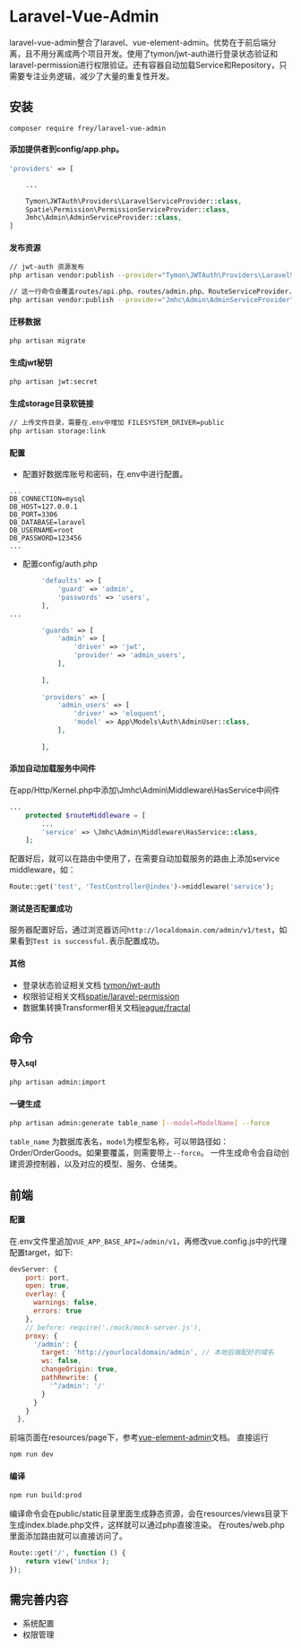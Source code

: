 # Laravel-Vue-Admin
laravel-vue-admin整合了laravel、vue-element-admin。优势在于前后端分离，且不用分离成两个项目开发。使用了tymon/jwt-auth进行登录状态验证和laravel-permission进行权限验证。还有容器自动加载Service和Repository，只需要专注业务逻辑，减少了大量的重复性开发。

## 安装
```composer
composer require frey/laravel-vue-admin
```
#### 添加提供者到config/app.php。

```php
'providers' => [

    ...

    Tymon\JWTAuth\Providers\LaravelServiceProvider::class,
    Spatie\Permission\PermissionServiceProvider::class,
    Jmhc\Admin\AdminServiceProvider::class,
]
```
#### 发布资源

```bash
// jwt-auth 资源发布
php artisan vendor:publish --provider="Tymon\JWTAuth\Providers\LaravelServiceProvider"

// 这一行命令会覆盖routes/api.php、routes/admin.php、RouteServiceProvider.php 以及Exceptions/Handler.php
php artisan vendor:publish --provider="Jmhc\Admin\AdminServiceProvider" --force
```

#### 迁移数据
```bash
php artisan migrate
```

#### 生成jwt秘钥
```bash
php artisan jwt:secret
```

#### 生成storage目录软链接
```bash
// 上传文件目录，需要在.env中增加 FILESYSTEM_DRIVER=public
php artisan storage:link
```

#### 配置

* 配置好数据库账号和密码，在.env中进行配置。
```.dotenv
...
DB_CONNECTION=mysql
DB_HOST=127.0.0.1
DB_PORT=3306
DB_DATABASE=laravel
DB_USERNAME=root
DB_PASSWORD=123456
...
```
* 配置config/auth.php
```php
        'defaults' => [
            'guard' => 'admin',
            'passwords' => 'users',
        ],
...

        'guards' => [
            'admin' => [
                'driver' => 'jwt',
                'provider' => 'admin_users',
            ],
        
        ],
        
        'providers' => [
            'admin_users' => [
                'driver' => 'eloquent',
                'model' => App\Models\Auth\AdminUser::class,
            ],
    
        ],

```
#### 添加自动加载服务中间件
在app/Http/Kernel.php中添加\Jmhc\Admin\Middleware\HasService中间件
```php
...
    protected $routeMiddleware = [
        ...
        'service' => \Jmhc\Admin\Middleware\HasService::class,
    ];
```
配置好后，就可以在路由中使用了，在需要自动加载服务的路由上添加service middleware，如：
```php
Route::get('test', 'TestController@index')->middleware('service');
```

#### 测试是否配置成功

服务器配置好后，通过浏览器访问```http://localdomain.com/admin/v1/test```，如果看到```Test is successful.```表示配置成功。

#### 其他

- 登录状态验证相关文档 [tymon/jwt-auth](https://jwt-auth.readthedocs.io/en/develop/)
- 权限验证相关文档[spatie/laravel-permission](https://docs.spatie.be/laravel-permission/v3/introduction/)
- 数据集转换Transformer相关文档[league/fractal](https://fractal.thephpleague.com/)

## 命令
#### 导入sql
```bash
php artisan admin:import
```
#### 一键生成
```bash
php artisan admin:generate table_name [--model=ModelName] --force
```
```table_name``` 为数据库表名，```model```为模型名称，可以带路径如：Order/OrderGoods。如果要覆盖，则需要带上```--force```。
一件生成命令会自动创建资源控制器，以及对应的模型、服务、仓储类。


## 前端

#### 配置

在.env文件里追加```VUE_APP_BASE_API=/admin/v1```，再修改vue.config.js中的代理配置target，如下:
```javascript
devServer: {
    port: port,
    open: true,
    overlay: {
      warnings: false,
      errors: true
    },
    // before: require('./mock/mock-server.js'),
    proxy: {
      '/admin': {
        target: 'http://yourlocaldomain/admin', // 本地后端配好的域名
        ws: false,
        changeOrigin: true,
        pathRewrite: {
          '^/admin': '/'
        }
      }
    }
  },
```
前端页面在resources/page下，参考[vue-element-admin](https://panjiachen.github.io/vue-element-admin-site/zh/)文档。
直接运行
```bash
npm run dev
```
#### 编译
```bash
npm run build:prod
```
编译命令会在public/static目录里面生成静态资源，会在resources/views目录下生成index.blade.php文件，这样就可以通过php直接渲染。
在routes/web.php里面添加路由就可以直接访问了。
```php
Route::get('/', function () {
    return view('index');
});
```

## 需完善内容
* 系统配置
* 权限管理